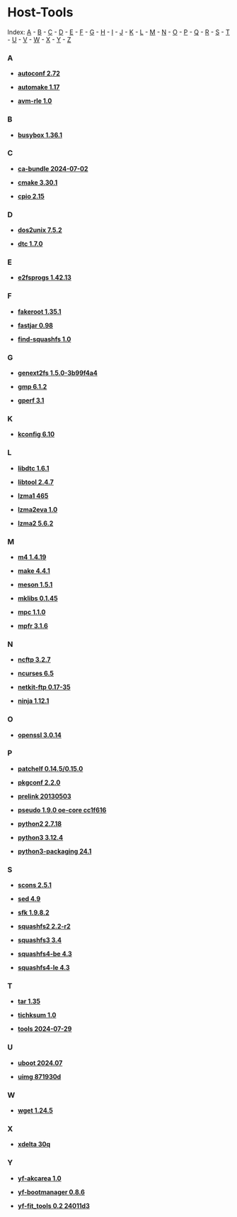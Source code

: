 [//]: # ( Do not edit this file! Run generate.sh to create it. )
# Host-Tools
Index: [A](#a) - [B](#b) - [C](#c) - [D](#d) - [E](#e) - [F](#f) - [G](#g) - [H](#h) - [I](#i) - [J](#j) - [K](#k) - [L](#l) - [M](#m) - [N](#n) - [O](#o) - [P](#p) - [Q](#q) - [R](#r) - [S](#s) - [T](#t) - [U](#u) - [V](#v) - [W](#w) - [X](#x) - [Y](#y) - [Z](#z)

### A

  * **[autoconf 2.72](autoconf-host.md)<a id='autoconf-host'></a>**<br>

  * **[automake 1.17](automake-host.md)<a id='automake-host'></a>**<br>

  * **[avm-rle 1.0](avm-rle-host.md)<a id='avm-rle-host'></a>**<br>

### B

  * **[busybox 1.36.1](busybox-host.md)<a id='busybox-host'></a>**<br>

### C

  * **[ca-bundle 2024-07-02](ca-bundle-host.md)<a id='ca-bundle-host'></a>**<br>

  * **[cmake 3.30.1](cmake-host.md)<a id='cmake-host'></a>**<br>

  * **[cpio 2.15](cpio-host.md)<a id='cpio-host'></a>**<br>

### D

  * **[dos2unix 7.5.2](dos2unix-host.md)<a id='dos2unix-host'></a>**<br>

  * **[dtc 1.7.0](dtc-host.md)<a id='dtc-host'></a>**<br>

### E

  * **[e2fsprogs 1.42.13](e2fsprogs-host.md)<a id='e2fsprogs-host'></a>**<br>

### F

  * **[fakeroot 1.35.1](fakeroot-host.md)<a id='fakeroot-host'></a>**<br>

  * **[fastjar 0.98](fastjar-host.md)<a id='fastjar-host'></a>**<br>

  * **[find-squashfs 1.0](find-squashfs-host.md)<a id='find-squashfs-host'></a>**<br>

### G

  * **[genext2fs 1.5.0-3b99f4a4](genext2fs-host.md)<a id='genext2fs-host'></a>**<br>

  * **[gmp 6.1.2](gmp-host.md)<a id='gmp-host'></a>**<br>

  * **[gperf 3.1](gperf-host.md)<a id='gperf-host'></a>**<br>

### K

  * **[kconfig 6.10](kconfig-host.md)<a id='kconfig-host'></a>**<br>

### L

  * **[libdtc 1.6.1](libdtc-host.md)<a id='libdtc-host'></a>**<br>

  * **[libtool 2.4.7](libtool-host.md)<a id='libtool-host'></a>**<br>

  * **[lzma1 465](lzma1-host.md)<a id='lzma1-host'></a>**<br>

  * **[lzma2eva 1.0](lzma2eva-host.md)<a id='lzma2eva-host'></a>**<br>

  * **[lzma2 5.6.2](lzma2-host.md)<a id='lzma2-host'></a>**<br>

### M

  * **[m4 1.4.19](m4-host.md)<a id='m4-host'></a>**<br>

  * **[make 4.4.1](make-host.md)<a id='make-host'></a>**<br>

  * **[meson 1.5.1](meson-host.md)<a id='meson-host'></a>**<br>

  * **[mklibs 0.1.45](mklibs-host.md)<a id='mklibs-host'></a>**<br>

  * **[mpc 1.1.0](mpc-host.md)<a id='mpc-host'></a>**<br>

  * **[mpfr 3.1.6](mpfr-host.md)<a id='mpfr-host'></a>**<br>

### N

  * **[ncftp 3.2.7](ncftp-host.md)<a id='ncftp-host'></a>**<br>

  * **[ncurses 6.5](ncurses-host.md)<a id='ncurses-host'></a>**<br>

  * **[netkit-ftp 0.17-35](netkit-ftp-host.md)<a id='netkit-ftp-host'></a>**<br>

  * **[ninja 1.12.1](ninja-host.md)<a id='ninja-host'></a>**<br>

### O

  * **[openssl 3.0.14](openssl-host.md)<a id='openssl-host'></a>**<br>

### P

  * **[patchelf 0.14.5/0.15.0](patchelf-host.md)<a id='patchelf-host'></a>**<br>

  * **[pkgconf 2.2.0](pkgconf-host.md)<a id='pkgconf-host'></a>**<br>

  * **[prelink 20130503](prelink-host.md)<a id='prelink-host'></a>**<br>

  * **[pseudo 1.9.0 oe-core cc1f616](pseudo-host.md)<a id='pseudo-host'></a>**<br>

  * **[python2 2.7.18](python2-host.md)<a id='python2-host'></a>**<br>

  * **[python3 3.12.4](python3-host.md)<a id='python3-host'></a>**<br>

  * **[python3-packaging 24.1](python3-packaging-host.md)<a id='python3-packaging-host'></a>**<br>

### S

  * **[scons 2.5.1](scons-host.md)<a id='scons-host'></a>**<br>

  * **[sed 4.9](sed-host.md)<a id='sed-host'></a>**<br>

  * **[sfk 1.9.8.2](sfk-host.md)<a id='sfk-host'></a>**<br>

  * **[squashfs2 2.2-r2](squashfs2-host.md)<a id='squashfs2-host'></a>**<br>

  * **[squashfs3 3.4](squashfs3-host.md)<a id='squashfs3-host'></a>**<br>

  * **[squashfs4-be 4.3](squashfs4-be-host.md)<a id='squashfs4-be-host'></a>**<br>

  * **[squashfs4-le 4.3](squashfs4-le-host.md)<a id='squashfs4-le-host'></a>**<br>

### T

  * **[tar 1.35](tar-host.md)<a id='tar-host'></a>**<br>

  * **[tichksum 1.0](tichksum-host.md)<a id='tichksum-host'></a>**<br>

  * **[tools 2024-07-29](tools-host.md)<a id='tools-host'></a>**<br>

### U

  * **[uboot 2024.07](uboot-host.md)<a id='uboot-host'></a>**<br>

  * **[uimg 871930d](uimg-host.md)<a id='uimg-host'></a>**<br>

### W

  * **[wget 1.24.5](wget-host.md)<a id='wget-host'></a>**<br>

### X

  * **[xdelta 30q](xdelta-host.md)<a id='xdelta-host'></a>**<br>

### Y

  * **[yf-akcarea 1.0](yf-akcarea-host.md)<a id='yf-akcarea-host'></a>**<br>

  * **[yf-bootmanager 0.8.6](yf-bootmanager-host.md)<a id='yf-bootmanager-host'></a>**<br>

  * **[yf-fit_tools 0.2 24011d3](yf-fit_tools-host.md)<a id='yf-fit-tools-host'></a>**<br>
